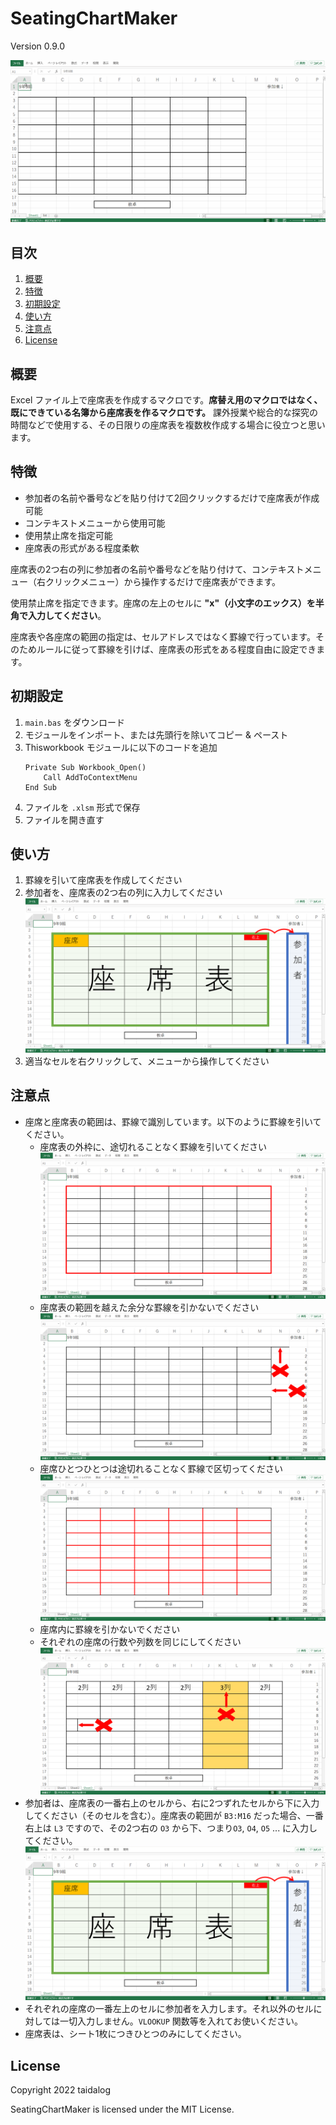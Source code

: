 # SeatingChartMaker

Version 0.9.0

![SeatingChartMaker](/images/SeatingChartMaker.gif)

## 目次

1. [概要](#%e6%a6%82%e8%a6%81)
1. [特徴](#%e7%89%b9%e5%be%b4)
1. [初期設定](#%e5%88%9d%e6%9c%9f%e8%a8%ad%e5%ae%9a)
1. [使い方](#%e4%bd%bf%e3%81%84%e6%96%b9)
1. [注意点](#%e6%b3%a8%e6%84%8f%e7%82%b9)
1. [License](#License)


## 概要

Excel ファイル上で座席表を作成するマクロです。**席替え用のマクロではなく、既にできている名簿から座席表を作るマクロです。** 課外授業や総合的な探究の時間などで使用する、その日限りの座席表を複数枚作成する場合に役立つと思います。


## 特徴

- 参加者の名前や番号などを貼り付けて2回クリックするだけで座席表が作成可能
- コンテキストメニューから使用可能
- 使用禁止席を指定可能
- 座席表の形式がある程度柔軟

座席表の2つ右の列に参加者の名前や番号などを貼り付けて、コンテキストメニュー（右クリックメニュー）から操作するだけで座席表ができます。

使用禁止席を指定できます。座席の左上のセルに **"x"（小文字のエックス）を半角で入力してください**。

座席表や各座席の範囲の指定は、セルアドレスではなく罫線で行っています。そのためルールに従って罫線を引けば、座席表の形式をある程度自由に設定できます。


## 初期設定

1. `main.bas` をダウンロード
1. モジュールをインポート、または先頭行を除いてコピー & ペースト
1. Thisworkbook モジュールに以下のコードを追加  
    ```
    Private Sub Workbook_Open()
        Call AddToContextMenu
    End Sub
    ```
1. ファイルを `.xlsm` 形式で保存
1. ファイルを開き直す


## 使い方

1. 罫線を引いて座席表を作成してください
1. 参加者を、座席表の2つ右の列に入力してください
![罫線について](/images/SeatingChartMaker01.png)
1. 適当なセルを右クリックして、メニューから操作してください


## 注意点

- 座席と座席表の範囲は、罫線で識別しています。以下のように罫線を引いてください。
    - 座席表の外枠に、途切れることなく罫線を引いてください
    ![罫線について](/images/SeatingChartMaker02.png)
    - 座席表の範囲を越えた余分な罫線を引かないでください
    ![罫線について](/images/SeatingChartMaker03.png)
    - 座席ひとつひとつは途切れることなく罫線で区切ってください
    ![罫線について](/images/SeatingChartMaker04.png)
    - 座席内に罫線を引かないでください
    - それぞれの座席の行数や列数を同じにしてください
    ![罫線について](/images/SeatingChartMaker05.png)
- 参加者は、座席表の一番右上のセルから、右に2つずれたセルから下に入力してください（そのセルを含む）。座席表の範囲が `B3:M16` だった場合、一番右上は `L3` ですので、その2つ右の `O3` から下、つまり`O3`, `O4`, `O5` ... に入力してください。
![参加者の入力位置について](/images/SeatingChartMaker01.png)
- それぞれの座席の一番左上のセルに参加者を入力します。それ以外のセルに対しては一切入力しません。`VLOOKUP` 関数等を入れてお使いください。
- 座席表は、シート1枚につきひとつのみにしてください。


## License

Copyright 2022 taidalog

SeatingChartMaker is licensed under the MIT License.
